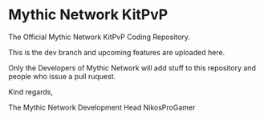 # Mythic Network KitPvP

The Official Mythic Network KitPvP Coding Repository.

This is the dev branch and upcoming features are uploaded here.

Only the Developers of Mythic Network will add stuff to this repository and people who issue a pull ruquest.

Kind regards,

The Mythic Network Development Head
NikosProGamer

